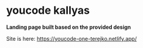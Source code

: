 # youcode kallyas

**Landing page built based on the provided design**

Site is here: https://youcode-one-terejko.netlify.app/